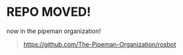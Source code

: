 # REPO MOVED!  
now in the pipeman organization!  
> https://github.com/The-Pipeman-Organization/rosbot
